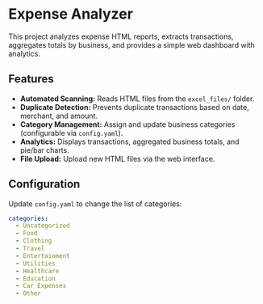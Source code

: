 # Expense Analyzer

This project analyzes expense HTML reports, extracts transactions, aggregates totals by business, and provides a simple web dashboard with analytics.

## Features

- **Automated Scanning:** Reads HTML files from the `excel_files/` folder.
- **Duplicate Detection:** Prevents duplicate transactions based on date, merchant, and amount.
- **Category Management:** Assign and update business categories (configurable via `config.yaml`).
- **Analytics:** Displays transactions, aggregated business totals, and pie/bar charts.
- **File Upload:** Upload new HTML files via the web interface.

## Configuration

Update `config.yaml` to change the list of categories:

```yaml
categories:
  - Uncategorized
  - Food
  - Clothing
  - Travel
  - Entertainment
  - Utilities
  - Healthcare
  - Education
  - Car Expenses
  - Other

